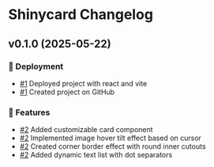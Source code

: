 # Shinycard Changelog

## v0.1.0 (2025-05-22)

### 🛒 Deployment

- [#1](https://github.com/CharleneBo/shinycard/commit/10f1fe47084e557d4294c95ff55c4605b2fa8517) Deployed project with react and vite
- [#1](https://github.com/CharleneBo/shinycard/commit/10f1fe47084e557d4294c95ff55c4605b2fa8517) Created project on GitHub

### 🚀 Features

- [#2](https://github.com/CharleneBo/shinycard/commit/5c3a34f2b7b990df7ac45d6f0806b738e08b6253) Added customizable card component
- [#2](https://github.com/CharleneBo/shinycard/commit/5c3a34f2b7b990df7ac45d6f0806b738e08b6253) Implemented image hover tilt effect based on cursor
- [#2](https://github.com/CharleneBo/shinycard/commit/5c3a34f2b7b990df7ac45d6f0806b738e08b6253) Created corner border effect with round inner cutouts
- [#2](https://github.com/CharleneBo/shinycard/commit/5c3a34f2b7b990df7ac45d6f0806b738e08b6253) Added dynamic text list with dot separators